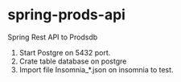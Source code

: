 # spring-prods-api
Spring Rest API to Prodsdb

1. Start Postgre on 5432 port.
2. Crate table database on postgre
3. Import file Insomnia_*.json on insomnia to test.
